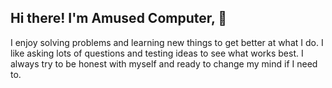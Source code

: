 ## Hi there! I'm Amused Computer, 👋

I enjoy solving problems and learning new things to get better at what I do. 
I like asking lots of questions and testing ideas to see what works best. 
I always try to be honest with myself and ready to change my mind if I need to.
